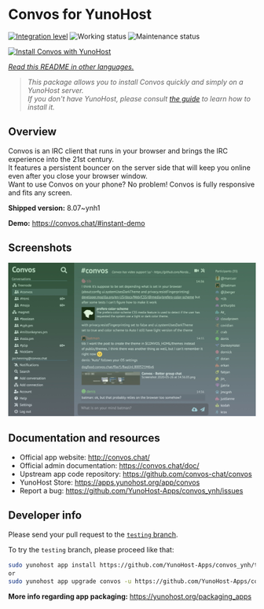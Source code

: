 <!--
N.B.: This README was automatically generated by <https://github.com/YunoHost/apps/tree/master/tools/readme_generator>
It shall NOT be edited by hand.
-->

# Convos for YunoHost

[![Integration level](https://dash.yunohost.org/integration/convos.svg)](https://ci-apps.yunohost.org/ci/apps/convos/) ![Working status](https://ci-apps.yunohost.org/ci/badges/convos.status.svg) ![Maintenance status](https://ci-apps.yunohost.org/ci/badges/convos.maintain.svg)

[![Install Convos with YunoHost](https://install-app.yunohost.org/install-with-yunohost.svg)](https://install-app.yunohost.org/?app=convos)

*[Read this README in other languages.](./ALL_README.md)*

> *This package allows you to install Convos quickly and simply on a YunoHost server.*  
> *If you don't have YunoHost, please consult [the guide](https://yunohost.org/install) to learn how to install it.*

## Overview

Convos is an IRC client that runs in your browser and brings the IRC experience into the 21st century.  
It features a persistent bouncer on the server side that will keep you online even after you close your browser window.  
Want to use Convos on your phone? No problem! Convos is fully responsive and fits any screen.


**Shipped version:** 8.07~ynh1

**Demo:** <https://convos.chat/#instant-demo>

## Screenshots

![Screenshot of Convos](./doc/screenshots/2020-05-28-convos-chat.jpg)

## Documentation and resources

- Official app website: <http://convos.chat/>
- Official admin documentation: <https://convos.chat/doc/>
- Upstream app code repository: <https://github.com/convos-chat/convos>
- YunoHost Store: <https://apps.yunohost.org/app/convos>
- Report a bug: <https://github.com/YunoHost-Apps/convos_ynh/issues>

## Developer info

Please send your pull request to the [`testing` branch](https://github.com/YunoHost-Apps/convos_ynh/tree/testing).

To try the `testing` branch, please proceed like that:

```bash
sudo yunohost app install https://github.com/YunoHost-Apps/convos_ynh/tree/testing --debug
or
sudo yunohost app upgrade convos -u https://github.com/YunoHost-Apps/convos_ynh/tree/testing --debug
```

**More info regarding app packaging:** <https://yunohost.org/packaging_apps>
